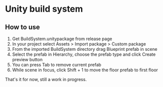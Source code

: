 # Unity build system
## How to use
1. Get BuildSystem.unitypackage from release page
2. In your project select Assets > Import package > Custom package 
3. From the imported BuildSystem directory drag Blueprint prefab in scene
4. Select the prefab in Hierarchy, choose the prefab type and click Create preview button
5. You can press Tab to remove current prefab
6. While scene in focus, click Shift + 1 to move the floor prefab to first floor

That's it for now, still a work in progress.
